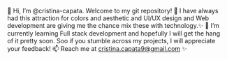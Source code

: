 👋 Hi, I’m @cristina-capata. Welcome to my git repository! 
👀 I have always had this attraction for colors and aesthetic and UI/UX design and Web development are giving me the chance mix these with technology.✨
🌱 I’m currently learning Full stack development and hopefully I will get the hang of it pretty soon. Soo if you stumble across my projects, I will appreciate your feedback!
📫 Reach me at cristina.capata9@gmail.com ✨

<!---
cristina-capata/cristina-capata is a ✨ special ✨ repository because its `README.md` (this file) appears on your GitHub profile.
You can click the Preview link to take a look at your changes.
--->
